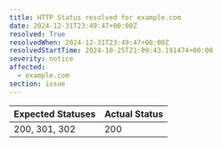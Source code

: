 ```yaml
---
title: HTTP Status resolved for example.com
date: 2024-12-31T23:49:47+00:00Z
resolved: True
resolvedWhen: 2024-12-31T23:49:47+00:00Z
resolvedStartTime: 2024-10-25T21:09:43.191474+00:00
severity: notice
affected:
  - example.com
section: issue
---
```


| Expected Statuses | Actual Status  |
|-------------------|----------------|
| 200, 301, 302 | 200 |
